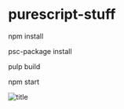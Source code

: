 # purescript-stuff

npm install

psc-package install

pulp build

npm start

![title](http://m.memegen.com/5ofasj.jpg)
